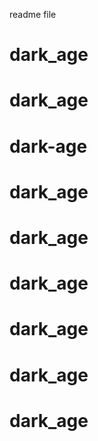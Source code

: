 readme file

# dark_age
# dark_age
# dark-age
# dark_age
# dark_age
# dark_age
# dark_age
# dark_age
# dark_age
